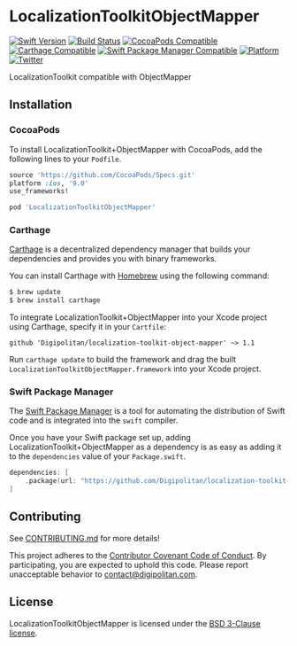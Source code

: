 LocalizationToolkitObjectMapper
=================================

[![Swift Version](https://img.shields.io/badge/swift-4.0-orange.svg?style=flat)](https://developer.apple.com/swift/)
[![Build Status](https://travis-ci.org/Digipolitan/localization-toolkit-object-mapper.svg?branch=master)](https://travis-ci.org/Digipolitan/localization-toolkit-object-mapper)
[![CocoaPods Compatible](https://img.shields.io/cocoapods/v/LocalizationToolkitObjectMapper.svg)](https://img.shields.io/cocoapods/v/LocalizationToolkitObjectMapper.svg)
[![Carthage Compatible](https://img.shields.io/badge/carthage-compatible-brightgreen.svg?style=flat)](https://github.com/Carthage/Carthage)
[![Swift Package Manager Compatible](https://img.shields.io/badge/swift%20package%20manager-compatible-brightgreen.svg?style=flat)](https://swift.org/package-manager/)
[![Platform](https://img.shields.io/cocoapods/p/LocalizationToolkitObjectMapper.svg?style=flat)](http://cocoadocs.org/docsets/LocalizationToolkitObjectMapper)
[![Twitter](https://img.shields.io/badge/twitter-@Digipolitan-blue.svg?style=flat)](http://twitter.com/Digipolitan)

LocalizationToolkit compatible with ObjectMapper

## Installation

### CocoaPods

To install LocalizationToolkit+ObjectMapper with CocoaPods, add the following lines to your `Podfile`.

```ruby
source 'https://github.com/CocoaPods/Specs.git'
platform :ios, '9.0'
use_frameworks!

pod 'LocalizationToolkitObjectMapper'
```

### Carthage

[Carthage](https://github.com/Carthage/Carthage) is a decentralized dependency manager that builds your dependencies and provides you with binary frameworks.

You can install Carthage with [Homebrew](http://brew.sh/) using the following command:

```bash
$ brew update
$ brew install carthage
```

To integrate LocalizationToolkit+ObjectMapper into your Xcode project using Carthage, specify it in your `Cartfile`:

```
github 'Digipolitan/localization-toolkit-object-mapper' ~> 1.1
```

Run `carthage update` to build the framework and drag the built `LocalizationToolkitObjectMapper.framework` into your Xcode project.

### Swift Package Manager

The [Swift Package Manager](https://swift.org/package-manager/) is a tool for automating the distribution of Swift code and is integrated into the `swift` compiler.

Once you have your Swift package set up, adding LocalizationToolkit+ObjectMapper as a dependency is as easy as adding it to the `dependencies` value of your `Package.swift`.

```swift
dependencies: [
    .package(url: "https://github.com/Digipolitan/localization-toolkit-object-mapper.git", from: "1.0.0")
]
```

## Contributing

See [CONTRIBUTING.md](CONTRIBUTING.md) for more details!

This project adheres to the [Contributor Covenant Code of Conduct](CODE_OF_CONDUCT.md).
By participating, you are expected to uphold this code. Please report
unacceptable behavior to [contact@digipolitan.com](mailto:contact@digipolitan.com).

## License

LocalizationToolkitObjectMapper is licensed under the [BSD 3-Clause license](LICENSE).
